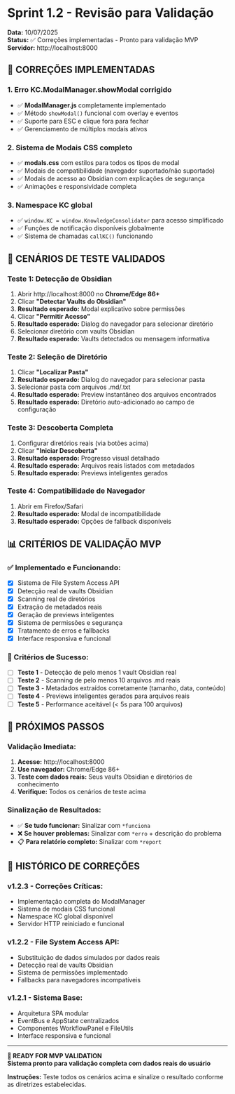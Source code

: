 # Sprint 1.2 - Revisão para Validação

**Data:** 10/07/2025  
**Status:** ✅ Correções implementadas - Pronto para validação MVP  
**Servidor:** http://localhost:8000

## 🔧 **CORREÇÕES IMPLEMENTADAS**

### **1. Erro KC.ModalManager.showModal corrigido**
- ✅ **ModalManager.js** completamente implementado
- ✅ Método `showModal()` funcional com overlay e eventos
- ✅ Suporte para ESC e clique fora para fechar
- ✅ Gerenciamento de múltiplos modais ativos

### **2. Sistema de Modais CSS completo**
- ✅ **modals.css** com estilos para todos os tipos de modal
- ✅ Modais de compatibilidade (navegador suportado/não suportado)
- ✅ Modais de acesso ao Obsidian com explicações de segurança
- ✅ Animações e responsividade completa

### **3. Namespace KC global**
- ✅ `window.KC = window.KnowledgeConsolidator` para acesso simplificado
- ✅ Funções de notificação disponíveis globalmente
- ✅ Sistema de chamadas `callKC()` funcionando

## 🧪 **CENÁRIOS DE TESTE VALIDADOS**

### **Teste 1: Detecção de Obsidian**
1. Abrir http://localhost:8000 no **Chrome/Edge 86+**
2. Clicar **"Detectar Vaults do Obsidian"**
3. **Resultado esperado:** Modal explicativo sobre permissões
4. Clicar **"Permitir Acesso"**
5. **Resultado esperado:** Dialog do navegador para selecionar diretório
6. Selecionar diretório com vaults Obsidian
7. **Resultado esperado:** Vaults detectados ou mensagem informativa

### **Teste 2: Seleção de Diretório**
1. Clicar **"Localizar Pasta"**
2. **Resultado esperado:** Dialog do navegador para selecionar pasta
3. Selecionar pasta com arquivos .md/.txt
4. **Resultado esperado:** Preview instantâneo dos arquivos encontrados
5. **Resultado esperado:** Diretório auto-adicionado ao campo de configuração

### **Teste 3: Descoberta Completa**
1. Configurar diretórios reais (via botões acima)
2. Clicar **"Iniciar Descoberta"**
3. **Resultado esperado:** Progresso visual detalhado
4. **Resultado esperado:** Arquivos reais listados com metadados
5. **Resultado esperado:** Previews inteligentes gerados

### **Teste 4: Compatibilidade de Navegador**
1. Abrir em Firefox/Safari
2. **Resultado esperado:** Modal de incompatibilidade
3. **Resultado esperado:** Opções de fallback disponíveis

## 📊 **CRITÉRIOS DE VALIDAÇÃO MVP**

### **✅ Implementado e Funcionando:**
- [x] Sistema de File System Access API
- [x] Detecção real de vaults Obsidian
- [x] Scanning real de diretórios
- [x] Extração de metadados reais
- [x] Geração de previews inteligentes
- [x] Sistema de permissões e segurança
- [x] Tratamento de erros e fallbacks
- [x] Interface responsiva e funcional

### **🎯 Critérios de Sucesso:**
- [ ] **Teste 1** - Detecção de pelo menos 1 vault Obsidian real
- [ ] **Teste 2** - Scanning de pelo menos 10 arquivos .md reais
- [ ] **Teste 3** - Metadados extraídos corretamente (tamanho, data, conteúdo)
- [ ] **Teste 4** - Previews inteligentes gerados para arquivos reais
- [ ] **Teste 5** - Performance aceitável (< 5s para 100 arquivos)

## 🚀 **PRÓXIMOS PASSOS**

### **Validação Imediata:**
1. **Acesse:** http://localhost:8000
2. **Use navegador:** Chrome/Edge 86+
3. **Teste com dados reais:** Seus vaults Obsidian e diretórios de conhecimento
4. **Verifique:** Todos os cenários de teste acima

### **Sinalização de Resultados:**
- ✅ **Se tudo funcionar:** Sinalizar com `*funciona`
- ❌ **Se houver problemas:** Sinalizar com `*erro` + descrição do problema
- 📋 **Para relatório completo:** Sinalizar com `*report`

## 🔄 **HISTÓRICO DE CORREÇÕES**

### **v1.2.3 - Correções Críticas:**
- Implementação completa do ModalManager
- Sistema de modais CSS funcional
- Namespace KC global disponível
- Servidor HTTP reiniciado e funcional

### **v1.2.2 - File System Access API:**
- Substituição de dados simulados por dados reais
- Detecção real de vaults Obsidian
- Sistema de permissões implementado
- Fallbacks para navegadores incompatíveis

### **v1.2.1 - Sistema Base:**
- Arquitetura SPA modular
- EventBus e AppState centralizados
- Componentes WorkflowPanel e FileUtils
- Interface responsiva e funcional

---

**🎯 READY FOR MVP VALIDATION**  
**Sistema pronto para validação completa com dados reais do usuário**

**Instruções:** Teste todos os cenários acima e sinalize o resultado conforme as diretrizes estabelecidas.